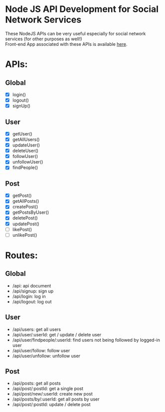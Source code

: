 # Node JS API Development for Social Network Services 

These NodeJS APIs can be very useful especially for social network services (for other purposes as well!)
<br/>
Front-end App associated with these APIs is available [here](https://github.com/hbjORbj/sns-frontend).

# APIs:

## Global
- [x] login()
- [x] logout()
- [x] signUp()
  
## User
- [x] getUser()
- [x] getAllUsers()
- [x] updateUser()
- [x] deleteUser()
- [x] followUser()
- [x] unfollowUser()
- [x] findPeople() 
  
## Post
- [x] getPost()
- [x] getAllPosts()
- [x] createPost()
- [x] getPostsByUser()
- [x] deletePost()
- [x] updatePost()
- [ ] likePost()
- [ ] unlikePost()

# Routes:

## Global
- /api: api document
- /api/signup: sign up
- /api/login: log in
- /api/logout: log out

## User
- /api/users: get all users
- /api/user/:userId: get / update / delete user
- /api/user/findpeople/:userId: find users not being followed by logged-in user
- /api/user/follow: follow user
- /api/user/unfollow: unfollow user

## Post  
- /api/posts: get all posts
- /api/post/:postId: get a single post
- /api/post/new/:userId: create new post
- /api/posts/by/:userId: get all posts by user
- /api/post/:postId: update / delete post
